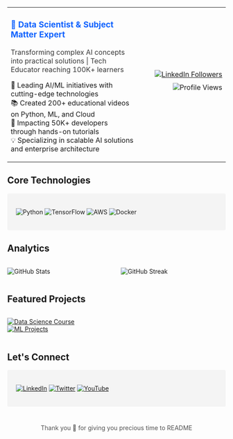 <table border="0">
 <tr>
    <td width="60%">
        <h3 style="color: #0f62fe">🚀 Data Scientist & Subject Matter Expert</h3>
        <p style="color: #393939; font-size: 16px;">
          Transforming complex AI concepts into practical solutions | Tech Educator reaching 100K+ learners
        </p>
        <ul style="list-style: none; padding: 0;">
          <li>🎯 Leading AI/ML initiatives with cutting-edge technologies</li>
          <li>📚 Created 200+ educational videos on Python, ML, and Cloud</li>
          <li>🌟 Impacting 50K+ developers through hands-on tutorials</li>
          <li>💡 Specializing in scalable AI solutions and enterprise architecture</li>
        </ul>
    </td>
    <td width="40%">
        <div align="right">
            <a href="https://linkedin.com/in/YourProfile">
                <img src="https://img.shields.io/badge/LinkedIn_Followers_2K+-0f62fe?style=for-the-badge&logo=linkedin&logoColor=white" alt="LinkedIn Followers">
            </a>
            <p style="margin-top: 10px;">
                <img src="https://komarev.com/ghpvc/?username=nodeswithsumit&color=0f62fe&style=flat-square&label=Profile+Views" alt="Profile Views"/>
            </p>
        </div>
    </td>
 </tr>
</table>

## Core Technologies
<div align="left" style="background: #f4f4f4; padding: 20px; border-radius: 4px;">

![Python](https://img.shields.io/badge/Python-3670A0?style=flat-square&logo=python&logoColor=white&color=0f62fe)
![TensorFlow](https://img.shields.io/badge/TensorFlow-%23FF6F00.svg?style=flat-square&logo=TensorFlow&logoColor=white&color=0f62fe)
![AWS](https://img.shields.io/badge/AWS-%23FF9900.svg?style=flat-square&logo=amazon-aws&logoColor=white&color=0f62fe)
![Docker](https://img.shields.io/badge/Docker-%230db7ed.svg?style=flat-square&logo=docker&logoColor=white&color=0f62fe)

</div>

## Analytics
<div style="display: grid; grid-template-columns: repeat(2, 1fr); gap: 20px;">

![GitHub Stats](https://github-readme-stats.vercel.app/api?username=nodeswithsumit&show_icons=true&hide_border=true&title_color=0f62fe&icon_color=0f62fe&bg_color=ffffff&count_private=true&include_all_commits=true&custom_title=GitHub%20Contributions&card_width=450&rank_icon=github)

![GitHub Streak](https://github-readme-streak-stats.herokuapp.com/?user=nodeswithsumit&theme=light&hide_border=true&ring=0f62fe&fire=0f62fe&currStreakLabel=0f62fe&sideLabels=0f62fe)

</div>

## Featured Projects
<div style="display: grid; grid-template-columns: repeat(2, 1fr); gap: 16px;">

[![Data Science Course](https://img.shields.io/badge/YouTube-Data_Science_Course-0f62fe?style=for-the-badge&logo=youtube)](https://youtube.com/nodeswithsumit)
[![ML Projects](https://img.shields.io/badge/GitHub-ML_Projects-0f62fe?style=for-the-badge&logo=github)](https://github.com/nodeswithsumit)

</div>

## Let's Connect
<div style="background: #f4f4f4; padding: 20px; border-radius: 4px;">

[![LinkedIn](https://img.shields.io/badge/LinkedIn-0f62fe?style=for-the-badge&logo=linkedin&logoColor=white)](https://linkedin.com/in/sumitkumarshukla)
[![Twitter](https://img.shields.io/badge/Twitter-0f62fe?style=for-the-badge&logo=twitter&logoColor=white)](Your-Twitter-URL)
[![YouTube](https://img.shields.io/badge/YouTube-0f62fe?style=for-the-badge&logo=youtube&logoColor=white)](https://youtube.com/@nodeswithsumit)

</div>

<footer style="margin-top: 40px; text-align: center; color: #525252;">
  <p>Thank you 💙 for giving you precious time to README</p>
</footer>

